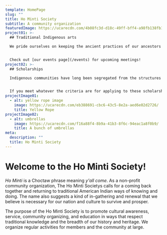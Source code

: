 ```yaml
---
template: HomePage
slug: ""
title: Ho Minti Society
subtitle: A community organization
featuredImage: https://ucarecdn.com/4b08fc3d-d18c-49ff-bff4-a98fb138fb16/
project01: >-
  ## Traditional Indigenous arts

  We pride ourselves on keeping the ancient practices of our ancestors alive, and we host regular meetings at which experts and novices alike come together to practice beading, stitchwork, and pine needle basketry. Traditionally... 


  Check out [our events page](/events) for upcoming meetings!
project02: >-
  ## Scholarships

  Indigenous communities have long been segregated from the structures of social, political, and economic power, and one of the ways in which that segregation has played out has been through the unequal access of education for Indigenous youth. The Ho Minti Society...


  If you meet whatever the criteria are for applying to these scholarships, please see [our scholarship page](/scholarships) for more details.
projectImage01:
  - alt: yellow rope image
    image: https://ucarecdn.com/eb388691-cbc6-43c5-8e2a-aed6e02d2726/
    title: Yellow Rope
projectImage02:
  - alt: umbrellas
    image: https://ucarecdn.com/f16a88f4-8b9a-41b3-8f6c-94eac1a8f0b9/
    title: A bunch of umbrellas
meta:
  description: ""
  title: Ho Minti Society
---
```


# Welcome to the Ho Minti Society!

*Ho Minti* is a Choctaw phrase meaning *y'all come*. As a non-profit community organization, The Ho Minti Societys calls for a coming back together and returning to traditional American Indian ways of knowing and doing. The name also suggests a kind of in-gathering and renewal that we believe is necessary for our nation and culture to survive and prosper.

The purpose of the Ho Minti Society is to promote cultural awareness, service, community organizing, and education in ways that respect traditional knowledge and the breadth of our history and heritage. We organize regular activities for members and the community at large.